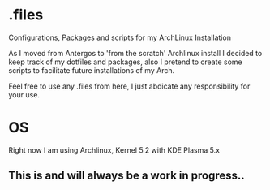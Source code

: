 # .files
Configurations, Packages and scripts for my ArchLinux Installation

As I moved from Antergos to 'from the scratch' Archlinux install I decided to keep track of my dotfiles and packages, also I pretend to create some scripts to facilitate future installations of my Arch.

Feel free to use any .files from here, I just abdicate any responsibility for your use.

# OS
Right now I am using Archlinux, Kernel 5.2 with KDE Plasma 5.x

## This is and will always be a work in progress..
